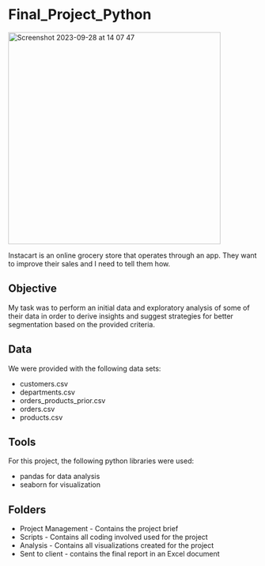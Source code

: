 # Final_Project_Python

<img width="429" alt="Screenshot 2023-09-28 at 14 07 47" src="https://github.com/jaksdt/Final_Presentation_Python/assets/133106599/a6fe66f1-75e7-445d-98d2-e4e865153a1a">

 Instacart is an online grocery store that operates through an app. They want to improve their sales and I need to tell them how.

## Objective

My task was to perform an initial data and exploratory analysis of some of their data in order to derive insights and suggest strategies for better segmentation based on the provided criteria.

## Data

We were provided with the following data sets:

- customers.csv
- departments.csv
- orders_products_prior.csv
- orders.csv
- products.csv

## Tools

For this project, the following python libraries were used:

- pandas for data analysis
- seaborn for visualization

## Folders

- Project Management - Contains the project brief
- Scripts - Contains all coding involved used for the project
- Analysis - Contains all visualizations created for the project
- Sent to client - contains the final report in an Excel document
